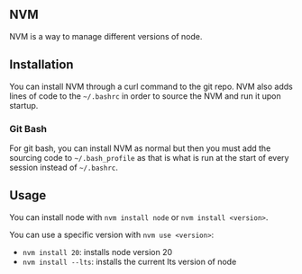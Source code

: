 ## NVM

NVM is a way to manage different versions of node. 

## Installation

You can install NVM through a curl command to the git repo. NVM also adds lines of code to the `~/.bashrc` in order to source the NVM and run it upon startup.

### Git Bash

For git bash, you can install NVM as normal but then you must add the sourcing code to `~/.bash_profile` as that is what is run at the start of every session instead of `~/.bashrc`.

## Usage

You can install node with `nvm install node` or `nvm install <version>`.

You can use a specific version with `nvm use <version>`:

- `nvm install 20`: installs node version 20
- `nvm install --lts`: installs the current lts version of node



